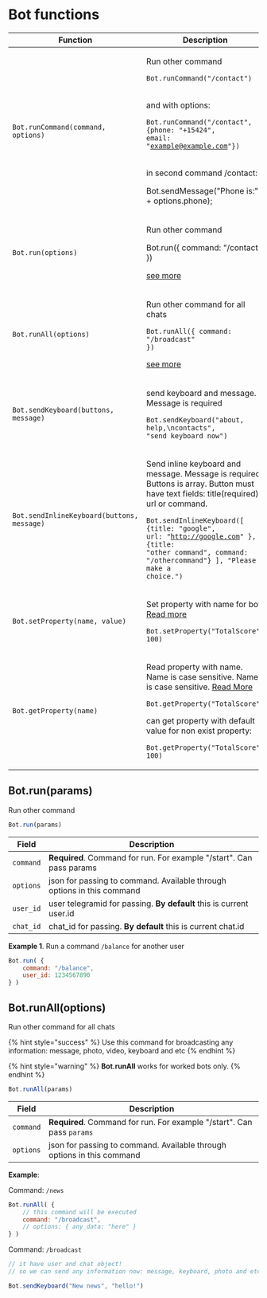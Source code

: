 # Bot functions

| Function                                   | Description                                                                                                                                                                                                                                                                                                                                                                                                                                                     |
| ------------------------------------------ | --------------------------------------------------------------------------------------------------------------------------------------------------------------------------------------------------------------------------------------------------------------------------------------------------------------------------------------------------------------------------------------------------------------------------------------------------------------- |
| `Bot.runCommand(command, options)`         | <p>Run other command</p><p><code>Bot.runCommand("/contact")</code></p><p><br>and with options: </p><p><code>Bot.runCommand("/contact", {phone: "+15424", email: "example@example.com"})</code></p><p><br>in second command /contact:</p><p>Bot.sendMessage("Phone is:" + options.phone);</p>                                                                                                                                                                    |
| `Bot.run(options)`                         | <p>Run other command</p><p>Bot.run({ command: "/contact" })</p><p></p><p><a href="bot-functions.md#botrunparams">see more</a></p>                                                                                                                                                                                                                                                                                                                             |
| `Bot.runAll(options)`                      | <p>Run other command for all chats</p><p><code>Bot.runAll({ command: "/broadcast" })</code></p><p></p><p><a href="bot-functions.md#botrunalloptions">see more</a></p>                                                                                                                                                                                                                                                                                         |
| `Bot.sendKeyboard(buttons, message)`       | <p>send keyboard and message. Message is required</p><p></p><p><code>Bot.sendKeyboard("about, help,\ncontacts", "send keyboard now")</code></p>                                                                                                                                                                                                                                                                                                                 |
| `Bot.sendInlineKeyboard(buttons, message)` | <p>Send inline keyboard and message. Message is required. Buttons is array. Button must have text fields: title(required), url or command.</p><p></p><p><code>Bot.sendInlineKeyboard([ {title: "google", url: "http://google.com" }, {title: "other command", command: "/othercommand"} ], "Please make a choice.")</code></p>                                                                                                                                  |
| `Bot.setProperty(name, value)`       | <p>Set property with name for bot. [Read more](./properties.md#set-property)</p><p></p><p><code>Bot.setProperty("TotalScore", 100)</code> </p><p></p>                                                                                                                                                                                                       |
| `Bot.getProperty(name)`                    | <p>Read property with name. Name is case sensitive. Name is case sensitive. [Read More](properties.md#get-property)</p><p></p><p><code>Bot.getProperty("TotalScore")</code></p><p></p><p>can get property with default value for non exist property:</p><p><code>Bot.getProperty("TotalScore", 100)</code> </p> |



## Bot.run(params)

Run other command

```javascript
Bot.run(params)
```

| Field            | Description                                                            |
| ---------------- | ---------------------------------------------------------------------- |
| `command`        | **Required**. Command for run. For example "/start". Can pass params   |
| `options`        | json for passing to command. Available through options in this command |
| `user_id`        | user telegramid for passing. **By default** this is current user.id           |
| `chat_id`        | chat\_id for passing. **By default** this is current chat.id           |

**Example 1**. Run a command `/balance` for another user

```javascript
Bot.run( {
    command: "/balance",
    user_id: 1234567890
} )
```

## Bot.runAll(options)

Run other command for all chats

{% hint style="success" %}
Use this command for broadcasting any information: message, photo, video, keyboard and etc
{% endhint %}

{% hint style="warning" %}
**Bot.runAll** works for worked bots only.&#x20;
{% endhint %}

```javascript
Bot.runAll(params)
```

| Field       | Description                                                                                                                                                                                                   |
| ----------- | ------------------------------------------------------------------------------------------------------------------------------------------------------------------------------------------------------------- |
| `command`   | **Required**. Command for run. For example "/start". Can pass `params`                                                                                                                                        |
| `options`   | json for passing to command. Available through options in this command                                                                                                                                        |

**Example**:

Command: `/news`

```javascript
Bot.runAll( {
    // this command will be executed
    command: "/broadcast",
    // options: { any_data: "here" }
} )
```

Command: `/broadcast`

```javascript
// it have user and chat object!
// so we can send any information now: message, keyboard, photo and etc

Bot.sendKeyboard("New news", "hello!")

```
